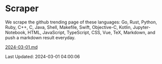 # Scraper

We scrape the github trending page of these languages: Go, Rust, Python, Ruby, C++, C, Java, Shell, Makefile, Swift, Objective-C, Kotlin, Jupyter-Notebook, HTML, JavaScript, TypeScript, CSS, Vue, TeX, Markdown, and push a markdown result everyday.

[2024-03-01.md](https://github.com/yangwenmai/github-trending-backup/blob/master/2024-03-01.md)

Last Updated: 2024-03-01 04:00:06